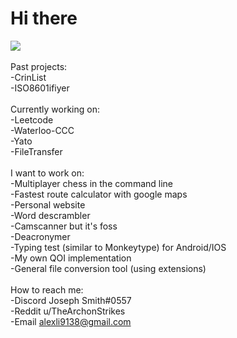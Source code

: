 # Hi there

<!--
**TheArchons/TheArchons** is a ✨ _special_ ✨ repository because its `README.md` (this file) appears on your GitHub profile.

Here are some ideas to get you started:

- 🔭 I’m currently working on ...
- 🌱 I’m currently learning ...
- 👯 I’m looking to collaborate on ...
- 🤔 I’m looking for help with ...
- 💬 Ask me about ...
- 📫 How to reach me: ...
- 😄 Pronouns: ...
- ⚡ Fun fact: ...
-->

<img src="https://skillicons.dev/icons?i=cpp,py,rust,git,github,vscode,bash,powershell,aws,js,html,css" />\
\
Past projects: \
-CrinList \
-ISO8601ifiyer \
\
Currently working on: \
-Leetcode \
-Waterloo-CCC \
-Yato \
-FileTransfer \
\
I want to work on: \
-Multiplayer chess in the command line \
-Fastest route calculator with google maps \
-Personal website \
-Word descrambler \
-Camscanner but it's foss\
-Deacronymer\
-Typing test (similar to Monkeytype) for Android/IOS\
-My own QOI implementation\
-General file conversion tool (using extensions)\
\
How to reach me: \
-Discord Joseph Smith#0557\
-Reddit u/TheArchonStrikes \
-Email alexli9138@gmail.com
